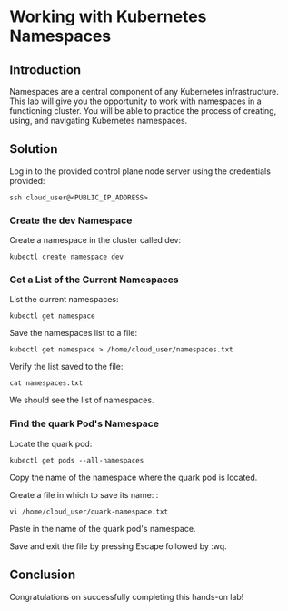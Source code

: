 # Working with Kubernetes Namespaces
## Introduction
Namespaces are a central component of any Kubernetes infrastructure. This lab will give you the opportunity to work with namespaces in a functioning cluster. You will be able to practice the process of creating, using, and navigating Kubernetes namespaces.

## Solution
Log in to the provided control plane node server using the credentials provided:
```
ssh cloud_user@<PUBLIC_IP_ADDRESS>
```
### Create the dev Namespace
Create a namespace in the cluster called dev:
```
kubectl create namespace dev
```
### Get a List of the Current Namespaces
List the current namespaces:
```
kubectl get namespace
```
Save the namespaces list to a file:
```
kubectl get namespace > /home/cloud_user/namespaces.txt
```
Verify the list saved to the file:
```
cat namespaces.txt
```
We should see the list of namespaces.

### Find the quark Pod's Namespace
Locate the quark pod:
```
kubectl get pods --all-namespaces
```
Copy the name of the namespace where the quark pod is located.

Create a file in which to save its name: :
```
vi /home/cloud_user/quark-namespace.txt
```
Paste in the name of the quark pod's namespace.

Save and exit the file by pressing Escape followed by :wq.

## Conclusion
Congratulations on successfully completing this hands-on lab!

